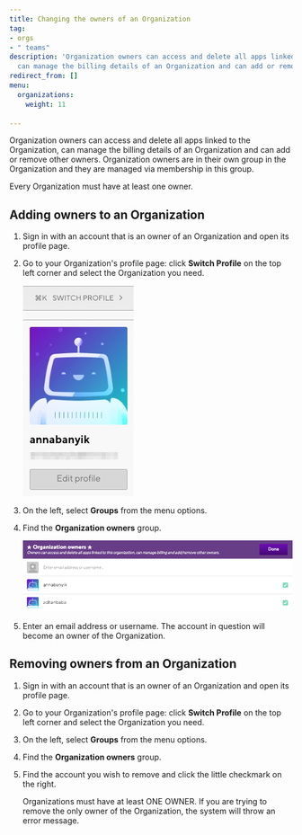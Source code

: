 ```yaml
---
title: Changing the owners of an Organization
tag:
- orgs
- " teams"
description: 'Organization owners can access and delete all apps linked to the Organization,
  can manage the billing details of an Organization and can add or remove other owners. '
redirect_from: []
menu:
  organizations:
    weight: 11

---
```

Organization owners can access and delete all apps linked to the Organization, can manage the billing details of an Organization and can add or remove other owners. Organization owners are in their own group in the Organization and they are managed via membership in this group.

Every Organization must have at least one owner.

## Adding owners to an Organization

1. Sign in with an account that is an owner of an Organization and open its profile page.
2. Go to your Organization's profile page: click **Switch Profile** on the top left corner and select the Organization you need.

   ![](/img/switch-profile-2.jpg)
3. On the left, select **Groups** from the menu options.
4. Find the **Organization owners** group.

   ![](/img/add-owner.png)
5. Enter an email address or username. The account in question will become an owner of the Organization.

## Removing owners from an Organization

1. Sign in with an account that is an owner of an Organization and open its profile page.
2. Go to your Organization's profile page: click **Switch Profile** on the top left corner and select the Organization you need.
3. On the left, select **Groups** from the menu options.
4. Find the **Organization owners** group.
5. Find the account you wish to remove and click the little checkmark on the right.

   Organizations must have at least ONE OWNER. If you are trying to remove the only owner of the Organization, the system will throw an error message.